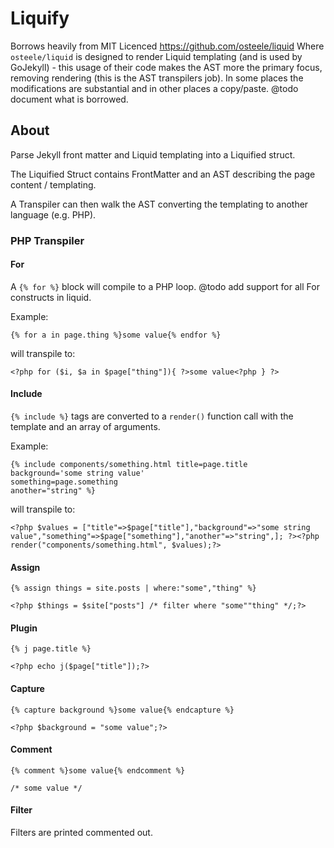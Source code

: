 # Liquify

Borrows heavily from MIT Licenced https://github.com/osteele/liquid Where `osteele/liquid` is
designed to render Liquid templating (and is used by GoJekyll) - this usage of their code makes 
the AST more the primary focus, removing rendering (this is the AST transpilers job). In some 
places the modifications are substantial and in other places a copy/paste. @todo document what
is borrowed.



## About

Parse Jekyll front matter and Liquid templating into a Liquified struct.

The Liquified Struct contains FrontMatter and an AST describing the page content / templating.

A Transpiler can then walk the AST converting the templating to another language (e.g. PHP).

### PHP Transpiler

#### For

A `{% for %}` block will compile to a PHP loop. @todo add support for all For constructs in liquid.

Example:
```
{% for a in page.thing %}some value{% endfor %}
```

will transpile to:

```
<?php for ($i, $a in $page["thing"]){ ?>some value<?php } ?>
```

#### Include

`{% include %}` tags are converted to a `render()` function call with the template and an array of
arguments.

Example:

```
{% include components/something.html title=page.title
background='some string value'
something=page.something
another="string" %}
```

will transpile to:

```
<?php $values = ["title"=>$page["title"],"background"=>"some string value","something"=>$page["something"],"another"=>"string",]; ?><?php render("components/something.html", $values);?>
```

#### Assign

```
{% assign things = site.posts | where:"some","thing" %}
```

```
<?php $things = $site["posts"] /* filter where "some""thing" */;?>
```

#### Plugin

```
{% j page.title %}
```

```
<?php echo j($page["title"]);?>
```

#### Capture
```
{% capture background %}some value{% endcapture %}
```

```
<?php $background = "some value";?>
```

#### Comment
```
{% comment %}some value{% endcomment %}
```

```
/* some value */
```

#### Filter

Filters are printed commented out.